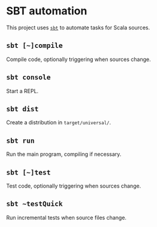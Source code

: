 # SBT automation

This project uses [`sbt`](../tools.md#simple-build-tool-sbt) to automate tasks for Scala sources.

## `sbt [~]compile`

Compile code, optionally triggering when sources change.

## `sbt console`

Start a REPL.

## `sbt dist`

Create a distribution in `target/universal/`.

## `sbt run`

Run the main program, compiling if necessary.

## `sbt [~]test`

Test code, optionally triggering when sources change.

## `sbt ~testQuick`

Run incremental tests when source files change.
